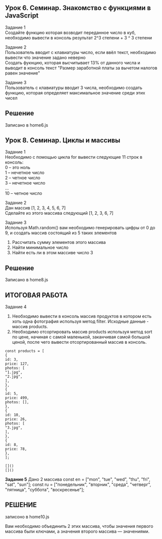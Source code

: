## Урок 6. Семинар. Знакомство с функциями в JavaScript  
Задание 1  
Создайте функцию которая возводит переданное число в куб, необходимо вывести в консоль результат 2^3 степени + 3 ^ 3 степени  

Задание 2  
Пользователь вводит с клавиатуры число, если ввёл текст, необходимо вывести что значение задано неверно  
Создать фукнцию, которая высчитывает 13% от данного числа и выводит в консоль текст "Размер заработной платы за вычетом налогов равен значение"  

Задание 3  
Пользователь с клавиатуры вводит 3 числа, необходимо создать функцию, которая определяет максимальное значение среди этих чисел  

## Решение
Записано в home6.js

## Урок 8. Семинар. Циклы и массивы  
Задание 1  
Необходимо с помощью цикла for вывести следующие 11 строк в консоль:  
0 – это ноль  
1 – нечетное число  
2 – четное число  
3 – нечетное число  
…  
10 – четное число  

Задание 2  
Дан массив [1, 2, 3, 4, 5, 6, 7]  
Сделайте из этого массива следующий [1, 2, 3, 6, 7]  

Задание 3  
Используя Math.random() вам необходимо генерировать цифры от 0 до 9, и создать массив состоящий из 5 таких элементов  
1. Рассчитать сумму элементов этого массива  
2. Найти минимальное число  
3. Найти есть ли в этом массиве число 3  

## Решение
Записано в home8.js

## ИТОГОВАЯ РАБОТА
Задание 4
1. Необходимо вывести в консоль массив продуктов в котором есть хоть одна фотография используя метод filter. Исходные данные - массив products.
2. Необходимо отсортировать массив products используя метод sort по цене, начиная с самой маленькой, заканчивая самой большой ценой, после чего вывести отсортированный массив в консоль.

```
const products = [
{
id: 3,
price: 127,
photos: [
"1.jpg",
"2.jpg",
],
},
{
id: 5,
price: 499,
photos: [],
},
{
id: 10,
price: 26,
photos: [
"3.jpg",
],
},
{
id: 8,
price: 78,
},
];

[]()
[]()
```
**Задание 5**
Дано 2 массива 
const en = ["mon", "tue", "wed", "thu", "fri", "sat", "sun"];
const ru = ["понедельник", "вторник", "среда", "четверг", "пятница", "суббота", "воскресенье"];

## РЕШЕНИЕ
записоно в home10.js



Вам необходимо объединить 2 этих массива, чтобы значения первого массива были ключами, а значения второго массива — значениями.

